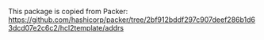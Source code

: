 This package is copied from Packer: https://github.com/hashicorp/packer/tree/2bf912bddf297c907deef286b1d63dcd07e2c6c2/hcl2template/addrs
